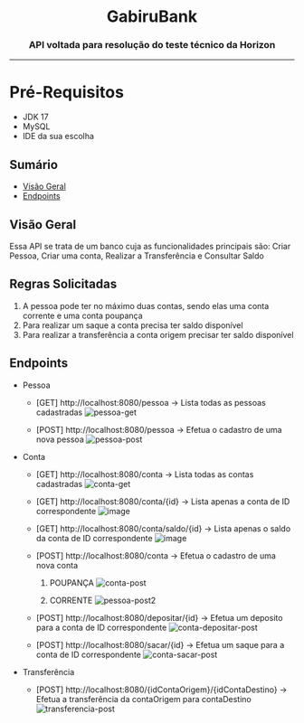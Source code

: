 <h1 align="center">GabiruBank</h1>
<h3 align="center">API voltada para resolução do teste técnico da Horizon</h3>
<hr size = "185%">

# Pré-Requisitos 
  - JDK 17
  - MySQL
  - IDE da sua escolha 
    
## Sumário

- [Visão Geral](#visão-geral)
- [Endpoints](#endpoints)

## Visão Geral

Essa API se trata de um banco cuja as funcionalidades principais são: Criar Pessoa, Criar uma conta, Realizar a Transferência e Consultar Saldo

## Regras Solicitadas
1. A pessoa pode ter no máximo duas contas, sendo elas uma conta corrente e uma conta poupança
2. Para realizar um saque a conta precisa ter saldo disponível
3. Para realizar a transferência a conta origem precisar ter saldo disponível

## Endpoints
- Pessoa <br>
  - [GET] http://localhost:8080/pessoa -> Lista todas as pessoas cadastradas
    ![pessoa-get](https://github.com/user-attachments/assets/b795f921-d41e-4833-90b8-dfaaf3e263e6)
    
  - [POST] http://localhost:8080/pessoa -> Efetua o cadastro de uma nova pessoa
    ![pessoa-post](https://github.com/user-attachments/assets/47028aff-bb5d-4ca5-9136-98a78c8cedc7)
    
- Conta <br>
  - [GET] http://localhost:8080/conta -> Lista todas as contas cadastradas
    ![conta-get](https://github.com/user-attachments/assets/ce0f6aeb-bb53-4b41-a94d-2266760df43b)

  - [GET] http://localhost:8080/conta/{id} -> Lista apenas a conta de ID correspondente
    ![image](https://github.com/user-attachments/assets/bfc29c19-ab6e-4cd7-8613-6967080bc7ba)

  - [GET] http://localhost:8080/conta/saldo/{id} -> Lista apenas o saldo da conta de ID correspondente
    ![image](https://github.com/user-attachments/assets/58e0ee61-fd0b-4b0b-aeac-9f6b293ab9ac)

  - [POST] http://localhost:8080/conta -> Efetua o cadastro de uma nova conta
    1. POUPANÇA
    ![conta-post](https://github.com/user-attachments/assets/2264f6ce-52e4-447d-aeff-773dad68ec86)

    2. CORRENTE
    ![pessoa-post2](https://github.com/user-attachments/assets/9086ee40-91b0-4975-b674-792a397a88f5)

  - [POST] http://localhost:8080/depositar/{id} -> Efetua um deposito para a conta de ID correspondente
    ![conta-depositar-post](https://github.com/user-attachments/assets/94d67f00-5677-4679-a411-c6b692f0cf5b)

  - [POST] http://localhost:8080/sacar/{id} -> Efetua um saque para a conta de ID correspondente
    ![conta-sacar-post](https://github.com/user-attachments/assets/41479166-780f-4630-851f-4a814dab1df1)

 - Transferência <br>
   - [POST] http://localhost:8080/{idContaOrigem}/{idContaDestino} -> Efetua a transferência da contaOrigem para contaDestino
     ![transferencia-post](https://github.com/user-attachments/assets/84beb0ec-98dc-4d6a-b040-1179d21f66ed)


